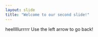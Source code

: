 ```yaml
---
layout: slide
title: "Welcome to our second slide!"
---
```

heelllllurrrrr
Use the left arrow to go back!
